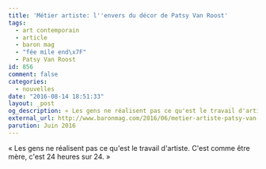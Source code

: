 ```yaml
---
title: 'Métier artiste: l''envers du décor de Patsy Van Roost'
tags:
  - art contemporain
  - article
  - baron mag
  - "fée mile end\x7F"
  - Patsy Van Roost
id: 856
comment: false
categories:
  - nouvelles
date: "2016-08-14 18:51:33"
layout: _post
og_description: « Les gens ne réalisent pas ce qu'est le travail d'artiste...»
external_url: http://www.baronmag.com/2016/06/metier-artiste-patsy-van-roost/ 
parution: Juin 2016
---
```

« Les gens ne réalisent pas ce qu'est le travail d'artiste. C'est comme être mère, c'est 24 heures sur 24. »
